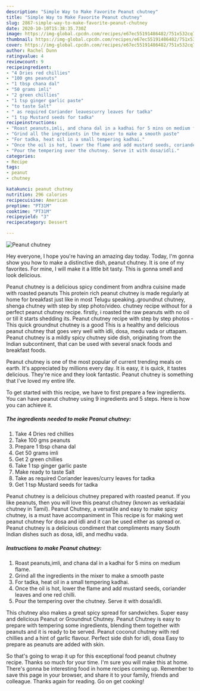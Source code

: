 ```yaml
---
description: "Simple Way to Make Favorite Peanut chutney"
title: "Simple Way to Make Favorite Peanut chutney"
slug: 2867-simple-way-to-make-favorite-peanut-chutney
date: 2020-10-10T15:38:35.730Z
image: https://img-global.cpcdn.com/recipes/e67ec55191486482/751x532cq70/peanut-chutney-recipe-main-photo.jpg
thumbnail: https://img-global.cpcdn.com/recipes/e67ec55191486482/751x532cq70/peanut-chutney-recipe-main-photo.jpg
cover: https://img-global.cpcdn.com/recipes/e67ec55191486482/751x532cq70/peanut-chutney-recipe-main-photo.jpg
author: Rachel Dunn
ratingvalue: 4
reviewcount: 9
recipeingredient:
- "4 Dries red chillies"
- "100 gms peanuts"
- "1 tbsp chana dal"
- "50 grams imli"
- "2 green chillies"
- "1 tsp ginger garlic paste"
- "to taste Salt"
- " as required Coriander leavescurry leaves for tadka"
- "1 tsp Mustard seeds for tadka"
recipeinstructions:
- "Roast peanuts,imli, and chana dal in a kadhai for 5 mins on medium flame."
- "Grind all the ingredients in the mixer to make a smooth paste"
- "For tadka, heat oil in a small tempering kadhai."
- "Once the oil is hot, lower the flame and add mustard seeds, coriander leaves and one red chilli."
- "Pour the tempering over the chutney. Serve it with dosa/idli."
categories:
- Recipe
tags:
- peanut
- chutney

katakunci: peanut chutney 
nutrition: 296 calories
recipecuisine: American
preptime: "PT31M"
cooktime: "PT31M"
recipeyield: "3"
recipecategory: Dessert

---
```



![Peanut chutney](https://img-global.cpcdn.com/recipes/e67ec55191486482/751x532cq70/peanut-chutney-recipe-main-photo.jpg)

Hey everyone, I hope you're having an amazing day today. Today, I'm gonna show you how to make a distinctive dish, peanut chutney. It is one of my favorites. For mine, I will make it a little bit tasty. This is gonna smell and look delicious.

Peanut chutney is a delicious spicy condiment from andhra cuisine made with roasted peanuts This protein rich peanut chutney is made regularly at home for breakfast just like in most Telugu speaking..groundnut chutney, shenga chutney with step by step photo/video. chutney recipe without for a perfect peanut chutney recipe. firstly, i roasted the raw peanuts with no oil or till it starts shedding its. Peanut chutney recipe with step by step photos - This quick groundnut chutney is a good This is a healthy and delicious peanut chutney that goes very well with idli, dosa, medu vada or uttapam. Peanut chutney is a mildly spicy chutney side dish, originating from the Indian subcontinent, that can be used with several snack foods and breakfast foods.

Peanut chutney is one of the most popular of current trending meals on earth. It's appreciated by millions every day. It is easy, it is quick, it tastes delicious. They're nice and they look fantastic. Peanut chutney is something that I've loved my entire life.


To get started with this recipe, we have to first prepare a few ingredients. You can have peanut chutney using 9 ingredients and 5 steps. Here is how you can achieve it.

<!--inarticleads1-->

##### The ingredients needed to make Peanut chutney:

1. Take 4 Dries red chillies
1. Take 100 gms peanuts
1. Prepare 1 tbsp chana dal
1. Get 50 grams imli
1. Get 2 green chillies
1. Take 1 tsp ginger garlic paste
1. Make ready to taste Salt
1. Take  as required Coriander leaves/curry leaves for tadka
1. Get 1 tsp Mustard seeds for tadka


Peanut chutney is a delicious chutney prepared with roasted peanut. If you like peanuts, then you will love this peanut chutney (known as verkadalai chutney in Tamil). Peanut Chutney, a versatile and easy to make spicy chutney, is a must have accompaniment in This recipe is for making wet peanut chutney for dosa and idli and it can be used either as spread or. Peanut chutney is a delicious condiment that compliments many South Indian dishes such as dosa, idli, and medhu vada. 

<!--inarticleads2-->

##### Instructions to make Peanut chutney:

1. Roast peanuts,imli, and chana dal in a kadhai for 5 mins on medium flame.
1. Grind all the ingredients in the mixer to make a smooth paste
1. For tadka, heat oil in a small tempering kadhai.
1. Once the oil is hot, lower the flame and add mustard seeds, coriander leaves and one red chilli.
1. Pour the tempering over the chutney. Serve it with dosa/idli.


This chutney also makes a great spicy spread for sandwiches. Super easy and delicious Peanut or Groundnut Chutney. Peanut Chutney is easy to prepare with tempering some ingredients, blending them together with peanuts and it is ready to be served. Peanut coconut chutney with red chillies and a hint of garlic flavour. Perfect side dish for idli, dosa Easy to prepare as peanuts are added with skin. 

So that's going to wrap it up for this exceptional food peanut chutney recipe. Thanks so much for your time. I'm sure you will make this at home. There's gonna be interesting food in home recipes coming up. Remember to save this page in your browser, and share it to your family, friends and colleague. Thanks again for reading. Go on get cooking!
